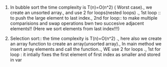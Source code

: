 1) In bubble sort the time complexity is T(n)=O(n^2)  ( Worst case)., we create an unsorted  array., and use 2 for loops(nested loops) ., 1st loop  :: to push the large element to last index., 2nd for loop:: to make multiple comparisions and  swap operations  bwn two succesive adjacent elements!! (Here we sort elements from last index!!!)

2) Selection sort:: the time complexity is T(n)=O(n^2) ., here also we create an array function to create an array(unsorted array)., In main method we insert array elements and call the function.., WE use 2 for loops ., 1st for loop : it  intially fixes the first element of first index as smaller and stored in var 
